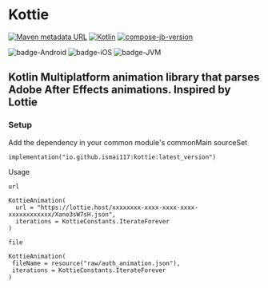 # Kottie
[![Maven metadata URL](https://img.shields.io/maven-metadata/v?color=blue&metadataUrl=https://s01.oss.sonatype.org/service/local/repo_groups/public/content/io/github/ismai117/kottie/maven-metadata.xml&style=for-the-badge)](https://repo.maven.apache.org/maven2/io/github/ismai117/kottie/)
[![Kotlin](https://img.shields.io/badge/Kotlin-1.9.21-blue.svg?style=flat&logo=kotlin)](https://kotlinlang.org)
[![compose-jb-version](https://img.shields.io/badge/compose--jb-1.5.11-red)](https://github.com/JetBrains/compose-jb)

![badge-Android](https://img.shields.io/badge/Platform-Android-brightgreen)
![badge-iOS](https://img.shields.io/badge/Platform-iOS-lightgray)
![badge-JVM](https://img.shields.io/badge/Platform-JVM-orange)

## Kotlin Multiplatform animation library that parses Adobe After Effects animations. Inspired by Lottie

### Setup


Add the dependency in your common module's commonMain sourceSet

```
implementation("io.github.ismai117:kottie:latest_version")
```

Usage 

```
url

KottieAnimation(
  url = "https://lottie.host/xxxxxxxx-xxxx-xxxx-xxxx-xxxxxxxxxxxx/Xano3sW7sH.json",
  iterations = KottieConstants.IterateForever
)

file

KottieAnimation(
 fileName = resource("raw/auth_animation.json"),
 iterations = KottieConstants.IterateForever
)
```




